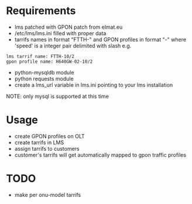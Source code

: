 Requirements
============

- lms patched with GPON patch from elmat.eu
- /etc/lms/lms.ini filled with proper data
- tarrifs names in format "FTTH-<speed>" and GPON profiles in format
  "<onu-model-name>-<speed>" where 'speed' is a integer pair delimited
with slash e.g.

```
lms tarrif name: FTTH-10/2
gpon profile name: H640GW-02-10/2
```
- python-mysqldb module
- python requests module
- create a lms_url variable in lms.ini pointing to your lms installation

NOTE: only mysql is supported at this time

Usage
=====

- create GPON profiles on OLT
- create tarrifs in LMS
- assign tarrifs to customers
- customer's tarrifs will get automatically mapped to gpon traffic
  profiles


TODO
====
- make per onu-model tarrifs

